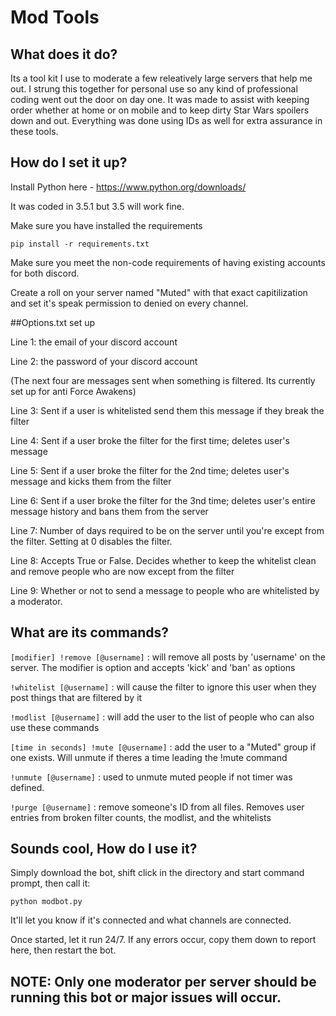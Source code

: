 # Mod Tools

## What does it do?

Its a tool kit I use to moderate a few releatively large servers that help me out. I strung this together for personal use so
any kind of professional coding went out the door on day one. It was made to assist with keeping order whether at home
or on mobile and to keep dirty Star Wars spoilers down and out. Everything was done using IDs as well for extra assurance in
these tools.

## How do I set it up?

Install Python here - https://www.python.org/downloads/

It was coded in 3.5.1 but 3.5 will work fine.


Make sure you have installed the requirements

    pip install -r requirements.txt

Make sure you meet the non-code requirements of having existing accounts for
both discord.

Create a roll on your server named "Muted" with that exact capitilization and set it's speak permission to denied on every channel.


##Options.txt set up
  
Line 1: the email of your discord account

Line 2: the password of your discord account

  (The next four are messages sent when something is filtered. Its currently set up for anti Force Awakens)
  
Line 3: Sent if a user is whitelisted send them this message if they break the filter

Line 4: Sent if a user broke the filter for the first time; deletes user's message

Line 5: Sent if a user broke the filter for the 2nd time; deletes user's message and kicks them from the filter

Line 6: Sent if a user broke the filter for the 3nd time; deletes user's entire message history and bans them from the server

Line 7: Number of days required to be on the server until you're except from the filter. Setting at 0 disables the filter.

Line 8: Accepts True or False. Decides whether to keep the whitelist clean and remove people who are now except from the filter

Line 9: Whether or not to send a message to people who are whitelisted by a moderator.


## What are its commands?

`[modifier] !remove [@username]` : will remove all posts by 'username' on the server. The modifier is option and accepts 
'kick' and 'ban' as options

`!whitelist [@username]` : will cause the filter to ignore this user when they post things that are filtered by it

`!modlist [@username]` : will add the user to the list of people who can also use these commands

`[time in seconds] !mute [@username]` : add the user to a "Muted" group if one exists. Will unmute if theres a 
time leading the !mute command

`!unmute [@username]` : used to unmute muted people if not timer was defined.

`!purge [@username]` : remove someone's ID from all files.
    Removes user entries from broken filter counts, the modlist, and the whitelists

## Sounds cool, How do I use it?
Simply download the bot, shift click in the directory and start command prompt, then call it:

    python modbot.py

It'll let you know if it's connected and what channels are connected.

Once started, let it run 24/7. If any errors occur, copy them down to report here, then restart the bot.

## NOTE: Only one moderator per server should be running this bot or major issues will occur. 
